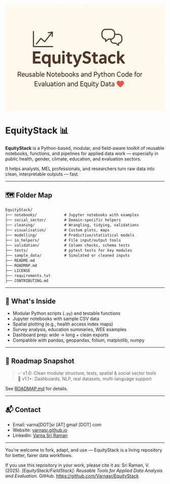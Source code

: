 ![EquityStack Banner](banner/EquityStack-banner.png)

# EquityStack 📊

**EquityStack** is a Python-based, modular, and field-aware toolkit of reusable notebooks, functions, and pipelines for applied data work — especially in public health, gender, climate, education, and evaluation sectors.

It helps analysts, MEL professionals, and researchers turn raw data into clean, interpretable outputs — fast.

---

## 🗺️ Folder Map

```
EquityStack/
├── notebooks/            # Jupyter notebooks with examples
├── social_sector/        # Domain-specific helpers
├── cleaning/             # Wrangling, tidying, validations
├── visualisation/        # Custom plots, maps
├── modelling/            # Predictive/statistical models
├── io_helpers/           # File input/output tools
├── validation/           # Column checks, schema tests
├── tests/                # pytest tests for key modules
├── sample_data/          # Simulated or cleaned inputs
├── README.md
├── ROADMAP.md
├── LICENSE
├── requirements.txt
├── CONTRIBUTING.md
```

---

## 📘 What's Inside

- Modular Python scripts (`.py`) and testable functions
- Jupyter notebooks with sample CSV data
- Spatial plotting (e.g., health access index maps)
- Survey analysis, education summaries, WEE examples
- Dashboard prep: wide → long + clean exports
- Compatible with pandas, geopandas, folium, matplotlib, numpy

---

## 🧭 Roadmap Snapshot

> ✅ v1.0: Clean modular structure, tests, spatial & social sector tools  
> 🚀 v1.1+: Dashboards, NLP, real datasets, multi-language support

See [ROADMAP.md](./ROADMAP.md) for details.

---

## 📬 Contact

- Email: varna[DOT]sr [AT] gmail [DOT] com  
- Website: [varnasr.github.io](https://varnasr.github.io)  
- LinkedIn: [Varna Sri Raman](https://www.linkedin.com/in/varna)

---

You're welcome to fork, adapt, and use — EquityStack is a living repository for better, fairer data workflows.

If you use this repository in your work, please cite it as:
Sri Raman, V. (2025). *[EquityStack/FieldStack]: Reusable Tools for Applied Data Analysis and Evaluation*. GitHub. https://github.com/Varnasr/EquityStack

